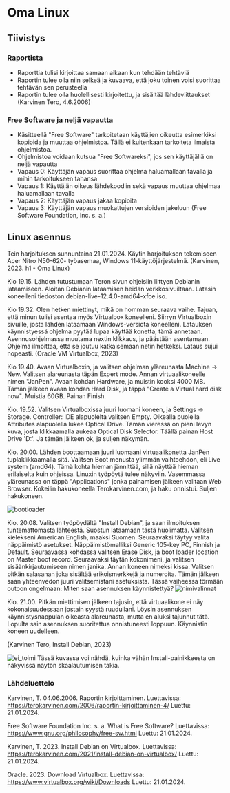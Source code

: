 # Oma Linux

## Tiivistys

### Raportista

- Raporttia tulisi kirjoittaa samaan aikaan kun tehdään tehtäviä
- Raportin tulee olla niin selkeä ja kuvaava, että joku toinen voisi suorittaa tehtävän sen perusteella
- Raportin tulee olla huolellisesti kirjoitettu, ja sisältää lähdeviittaukset
  (Karvinen Tero, 4.6.2006)

### Free Software ja neljä vapautta

- Käsitteellä "Free Software" tarkoitetaan käyttäjien oikeutta esimerkiksi kopioida ja muuttaa ohjelmistoa. Tällä ei kuitenkaan tarkoiteta ilmaista ohjelmistoa.
- Ohjelmistoa voidaan kutsua "Free Softwareksi", jos sen käyttäjällä on neljä vapautta
- Vapaus 0: Käyttäjän vapaus suorittaa ohjelma haluamallaan tavalla ja mihin tarkoitukseen tahansa
- Vapaus 1: Käyttäjän oikeus lähdekoodiin sekä vapaus muuttaa ohjelmaa haluamallaan tavalla
- Vapaus 2: Käyttäjän vapaus jakaa kopioita
- Vapaus 3: Käyttäjän vapaus muokattujen versioiden jakeluun
  (Free Software Foundation, Inc. s. a.)

## Linux asennus

Tein harjoituksen sunnuntaina 21.01.2024. Käytin harjoituksen tekemiseen Acer Nitro N50-620- työasemaa, Windows 11-käyttöjärjestelmä. (Karvinen, 2023. h1 - Oma Linux)

Klo 19.15. Lähden tutustumaan Teron sivun ohjeisiin liittyen Debianin lataamiseen. Aloitan Debianin lataamisen heidän verkkosivuiltaan. Latasin koneelleni tiedoston debian-live-12.4.0-amd64-xfce.iso. 

Klo 19.32. Olen hetken miettinyt, mikä on homman seuraava vaihe. Tajuan, että minun tulisi asentaa myös Virtualbox koneelleni. Siirryn Virtualboxin sivuille, josta lähden lataamaan Windows-versiota koneelleni. Latauksen käynnistyessä ohjelma pyytää lupaa käyttää konetta, tämä annetaan. Asennusohjelmassa muutama nextin klikkaus, ja päästään asentamaan. Ohjelma ilmoittaa, että se joutuu katkaisemaan netin hetkeksi. Lataus sujui nopeasti. (Oracle VM Virtualbox, 2023)


Klo 19.40. Avaan Virtualboxin, ja valitsen ohjelman yläreunasta Machine -> New. Valitsen alareunasta täpän Expert mode. Annan virtuaalikoneelle nimen "JanPen". Avaan kohdan Hardware, ja muistin kooksi 4000 MB. Tämän jälkeen avaan kohdan Hard Disk, ja täppä "Create a Virtual hard disk now". Muistia 60GB. Painan Finish. 

Klo. 19.52. Valitsen Virtualboxissa juuri luomani koneen, ja Settings -> Storage. Controller: IDE alapuolelta valitsen Empty. Oikealla puolella Attributes alapuolella lukee Optical Drive. Tämän vieressä on pieni levyn kuva, josta klikkaamalla aukeaa Optical Disk Selector. Täällä painan Host Drive 'D:'. Ja tämän jälkeen ok, ja suljen näkymän. 

Klo. 20.00. Lähden boottaamaan juuri luomaani virtuaalikonetta JanPen tuplaklikkaamalla sitä. Valitsen Boot menusta ylimmän vaihtoehdon, eli Live system (amd64). Tämä kohta hieman jännittää, sillä näyttää hieman erilaiselta kuin ohjeissa. Linuxin työpöytä tulee näkyviin. Vasemmassa yläreunassa on täppä "Applications" jonka painamisen jälkeen valitaan Web Browser. Kokeilin hakukoneella Terokarvinen.com, ja haku onnistui. Suljen hakukoneen. 

![bootloader](https://github.com/bhd471/linux-palvelimet/assets/148760837/351901c7-0c36-4ed9-bb23-3d72d6e95b0a)


Klo. 20.08. Valitsen työpöydältä "Install Debian", ja saan ilmoituksen tuntemattomasta lähteestä. Suostun lataamaan tästä huolimatta. Valitsen kielekseni American English, maaksi Suomen. Seuraavaksi täytyy valita näppäimistö asetukset. Näppäimistömalliksi Generic 105-key PC, Finnish ja Default. Seuraavassa kohdassa valitsen Erase Disk, ja boot loader location on Master boot record. Seuraavaksi täytän kokonimeni, ja valitsen sisäänkirjautumiseen nimen janika. Annan koneen nimeksi kissa. Valitsen pitkän salasanan joka sisältää erikoismerkkejä ja numeroita. Tämän jälkeen saan yhteenvedon juuri valitsemistani asetuksista. Tässä vaiheessa törmään outoon ongelmaan: Miten saan asennuksen käynnistettyä? 
![nimivalinnat](https://github.com/bhd471/linux-palvelimet/assets/148760837/a6d63422-92e2-413a-8eb9-dd33826f6dc4)


Klo. 21.00. Pitkän miettimisen jälkeen tajusin, että virtuaalikone ei näy kokonaisuudessaan jostain syystä ruudullani. Löysin asennuksen käynnistysnappulan oikeasta alareunasta, mutta en aluksi tajunnut tätä. Lopulta sain asennuksen suoritettua onnistuneesti loppuun. Käynnistin koneen uudelleen. 

(Karvinen Tero, Install Debian, 2023)

![ei_toimi](https://github.com/bhd471/linux-palvelimet/assets/148760837/6d7d66eb-75dd-4b5d-8e6f-93d1397163f0)
Tässä kuvassa voi nähdä, kuinka vähän Install-painikkeesta on näkyvissä näytön skaalautumisen takia. 

### Lähdeluettelo
  Karvinen, T. 04.06.2006. Raportin kirjoittaminen. Luettavissa:
https://terokarvinen.com/2006/raportin-kirjoittaminen-4/ 
Luettu: 21.01.2024.

  Free Software Foundation Inc. s. a. What is Free Software? Luettavissa: 
  https://www.gnu.org/philosophy/free-sw.html
  Luettu: 21.01.2024.

  Karvinen, T. 2023. Install Debian on Virtualbox. Luettavissa:
  https://terokarvinen.com/2021/install-debian-on-virtualbox/
  Luettu: 21.01.2024.

  Oracle. 2023. Download Virtualbox. Luettavissa: 
  https://www.virtualbox.org/wiki/Downloads
  Luettu: 21.01.2024.

 

  
